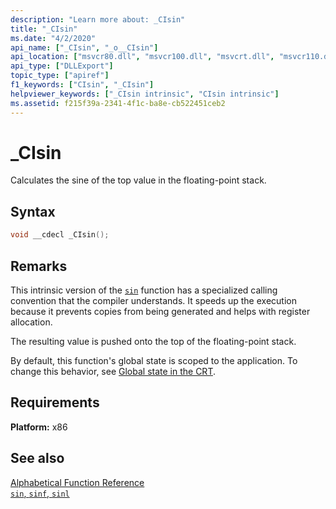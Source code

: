 ```yaml
---
description: "Learn more about: _CIsin"
title: "_CIsin"
ms.date: "4/2/2020"
api_name: ["_CIsin", "_o__CIsin"]
api_location: ["msvcr80.dll", "msvcr100.dll", "msvcrt.dll", "msvcr110.dll", "msvcr120.dll", "msvcr90.dll", "msvcr110_clr0400.dll", "api-ms-win-crt-math-l1-1-0.dll", "api-ms-win-crt-private-l1-1-0.dll"]
api_type: ["DLLExport"]
topic_type: ["apiref"]
f1_keywords: ["CIsin", "_CIsin"]
helpviewer_keywords: ["_CIsin intrinsic", "CIsin intrinsic"]
ms.assetid: f215f39a-2341-4f1c-ba8e-cb522451ceb2
---
```

# _CIsin

Calculates the sine of the top value in the floating-point stack.

## Syntax

```C
void __cdecl _CIsin();
```

## Remarks

This intrinsic version of the [`sin`](../c-runtime-library/reference/sin-sinf-sinl.md) function has a specialized calling convention that the compiler understands. It speeds up the execution because it prevents copies from being generated and helps with register allocation.

The resulting value is pushed onto the top of the floating-point stack.

By default, this function's global state is scoped to the application. To change this behavior, see [Global state in the CRT](global-state.md).

## Requirements

**Platform:** x86

## See also

[Alphabetical Function Reference](../c-runtime-library/reference/crt-alphabetical-function-reference.md)<br/>
[`sin`, `sinf`, `sinl`](../c-runtime-library/reference/sin-sinf-sinl.md)
